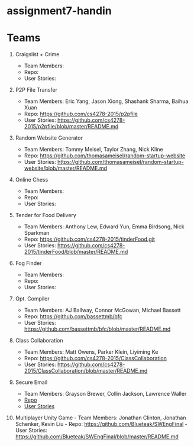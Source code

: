 # assignment7-handin

# Teams

 1. Craigslist + Crime
    - Team Members:  
    - Repo:
    - User Stories:

 2. P2P File Transfer
    - Team Members: Eric Yang, Jason Xiong, Shashank Sharma, Baihua Xuan
    - Repo: https://github.com/cs4278-2015/p2pfile
    - User Stories: https://github.com/cs4278-2015/p2pfile/blob/master/README.md

 3. Random Website Generator
    - Team Members: Tommy Meisel, Taylor Zhang, Nick Kline 
    - Repo: https://github.com/thomasameisel/random-startup-website
    - User Stories: https://github.com/thomasameisel/random-startup-website/blob/master/README.md

 4. Online Chess
    - Team Members:  
    - Repo:
    - User Stories:

 5. Tender for Food Delivery
    - Team Members: Anthony Lew, Edward Yun, Emma Birdsong, Nick Sparkman
    - Repo: https://github.com/cs4278-2015/tinderFood.git
    - User Stories: https://github.com/cs4278-2015/tinderFood/blob/master/README.md

 6. Fog Finder
    - Team Members:  
    - Repo:
    - User Stories:

 7. Opt. Compiler
    - Team Members: AJ Ballway, Connor McGowan, Michael Bassett
    - Repo: https://github.com/bassettmb/bfc
    - User Stories: https://github.com/bassettmb/bfc/blob/master/README.md

 8. Class Collaboration
    - Team Members: Matt Owens, Parker Klein, Liyiming Ke 
    - Repo: https://github.com/cs4278-2015/ClassCollaboration
    - User Stories: https://github.com/cs4278-2015/ClassCollaboration/blob/master/README.md

 9. Secure Email
    - Team Members: Grayson Brewer, Collin Jackson, Lawrence Waller
    - [Repo](https://github.com/cs4278-2015/SecureEmailing)
    - [User Stories](https://github.com/cs4278-2015/SecureEmailing/blob/master/userStories.md)

 10. Multiplayer Unity Game
    - Team Members: Jonathan Clinton, Jonathan Schenker, Kevin Liu
    - Repo: https://github.com/Blueteak/SWEngFinal
    - User Stories: https://github.com/Blueteak/SWEngFinal/blob/master/README.md
